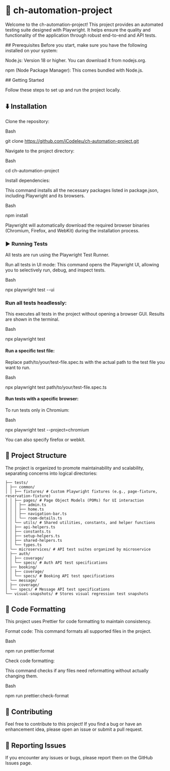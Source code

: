 # 🚀 ch-automation-project

Welcome to the ch-automation-project! This project provides an automated testing suite designed with Playwright. It helps ensure the quality and functionality of the application through robust end-to-end and API tests.

## Prerequisites
Before you start, make sure you have the following installed on your system:

Node.js: Version 18 or higher. You can download it from nodejs.org.

npm (Node Package Manager): This comes bundled with Node.js.

## Getting Started

Follow these steps to set up and run the project locally.

## ⬇️ Installation

Clone the repository:

Bash

git clone https://github.com/iCodeIeu/ch-automation-project.git

Navigate to the project directory:

Bash

cd ch-automation-project

Install dependencies:

This command installs all the necessary packages listed in package.json, including Playwright and its browsers.

Bash

npm install

Playwright will automatically download the required browser binaries (Chromium, Firefox, and WebKit) during the installation process.

### ▶️ Running Tests

All tests are run using the Playwright Test Runner.

Run all tests in UI mode: This command opens the Playwright UI, allowing you to selectively run, debug, and inspect tests.

Bash

npx playwright test --ui

### Run all tests headlessly:

This executes all tests in the project without opening a browser GUI. Results are shown in the terminal.

Bash

npx playwright test

#### Run a specific test file:

Replace path/to/your/test-file.spec.ts with the actual path to the test file you want to run.

Bash

npx playwright test path/to/your/test-file.spec.ts

#### Run tests with a specific browser:

To run tests only in Chromium:

Bash

npx playwright test --project=chromium

You can also specify firefox or webkit.

## 📂 Project Structure

The project is organized to promote maintainability and scalability, separating concerns into logical directories:

```
├── tests/
│ ├── common/
│ │ ├── fixtures/ # Custom Playwright fixtures (e.g., page-fixture, reservation-fixture)
│ │ ├── pages/ # Page Object Models (POMs) for UI interaction
│ │ │ ├── admin.ts
│ │ │ ├── home.ts
│ │ │ ├── navigation-bar.ts
│ │ │ └── room-details.ts
│ │ └── utils/ # Shared utilities, constants, and helper functions
│ │ ├── api-helpers.ts
│ │ ├── constants.ts
│ │ ├── setup-helpers.ts
│ │ ├── shared-helpers.ts
│ │ └── types.ts
│ └── microservices/ # API test suites organized by microservice
│ ├── auth/
│ │ ├── coverage/
│ │ └── specs/ # Auth API test specifications
│ ├── booking/
│ │ ├── coverage/
│ │ └── specs/ # Booking API test specifications
│ └── message/
│ ├── coverage/
│ └── specs/ # Message API test specifications
└── visual-snapshots/ # Stores visual regression test snapshots
```

## 🧹 Code Formatting

This project uses Prettier for code formatting to maintain consistency.

Format code:
This command formats all supported files in the project.

Bash

npm run prettier:format

Check code formatting:

This command checks if any files need reformatting without actually changing them.

Bash

npm run prettier:check-format

## 🤝 Contributing

Feel free to contribute to this project! If you find a bug or have an enhancement idea, please open an issue or submit a pull request.

## 🐛 Reporting Issues

If you encounter any issues or bugs, please report them on the GitHub Issues page.
